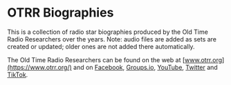 # OTRR Biographies  

This is a collection of radio star biographies produced by the Old Time Radio Researchers over the years. Note: audio files are added as sets are created or updated; older ones are not added there automatically.

The Old Time Radio Researchers can be found on the web at [www.otrr.org](https://www.otrr.org/) and on [Facebook](https://www.facebook.com/groups/1677714482510214), [Groups.io](https://oldtimeradioresearchers.groups.io/), [YouTube](https://www.youtube.com/c/OldTimeRadioResearchers), [Twitter](https://twitter.com/OTRResearchers) and [TikTok](https://www.tiktok.com/@oldtimeradioresearchers).
